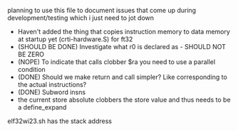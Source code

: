 planning to use this file to document issues that come up during development/testing which i just need to jot down

- Haven't added the thing that copies instruction memory to data memory at startup yet (crti-hardware.S) for ft32
- (SHOULD BE DONE) Investigate what r0 is declared as - SHOULD NOT BE ZERO
- (NOPE) To indicate that calls clobber $ra you need to use a parallel condition
- (DONE) Should we make return and call simpler? Like corresponding to the actual instructions?
- (DONE) Subword insns
- the current store absolute clobbers the store value and thus needs to be a define_expand

elf32wi23.sh has the stack address